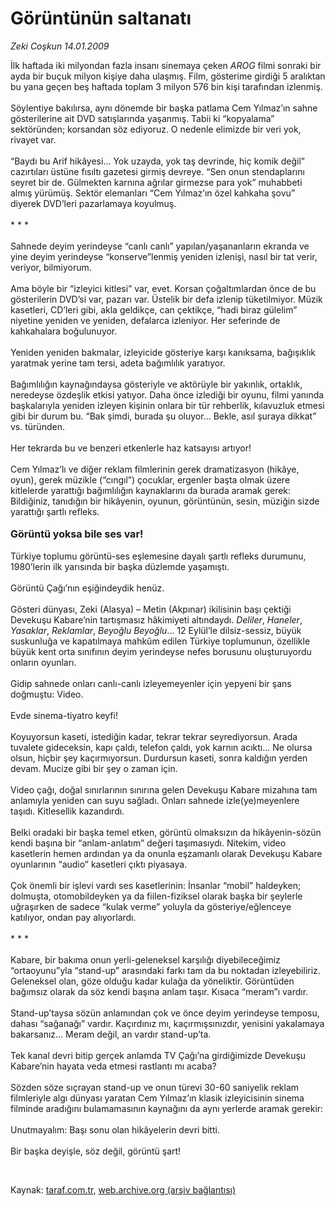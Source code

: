 # Görüntünün saltanatı

*Zeki Coşkun 14.01.2009*

<div class="taraf_structure_2col_1zq">
<div class="margen_n">



 <p>İlk haftada iki milyondan fazla insanı sinemaya çeken <i>AROG</i> filmi sonraki bir ayda bir buçuk milyon kişiye daha ulaşmış. Film, gösterime girdiği 5 aralıktan bu yana geçen beş haftada toplam 3 milyon 576 bin kişi tarafından izlenmiş. <br/><br/>Söylentiye bakılırsa, aynı dönemde bir başka patlama Cem Yılmaz’ın sahne gösterilerine ait DVD satışlarında yaşanmış. Tabii ki “kopyalama” sektöründen; korsandan söz ediyoruz. O nedenle elimizde bir veri yok, rivayet var. <br/><br/>“Baydı bu Arif hikâyesi... Yok uzayda, yok taş devrinde, hiç komik değil” cazırtıları üstüne fısıltı gazetesi girmiş devreye. “Sen onun stendaplarını seyret bir de. Gülmekten karnına ağrılar girmezse para yok” muhabbeti almış yürümüş. Sektör elemanları “Cem Yılmaz’ın özel kahkaha şovu” diyerek DVD’leri pazarlamaya koyulmuş. <br/><br/>* * * <br/><br/>Sahnede deyim yerindeyse “canlı canlı” yapılan/yaşananların ekranda ve yine deyim yerindeyse “konserve”lenmiş yeniden izlenişi, nasıl bir tat verir, veriyor, bilmiyorum. <br/><br/>Ama böyle bir “izleyici kitlesi” var, evet. Korsan çoğaltımlardan önce de bu gösterilerin DVD’si var, pazarı var. Üstelik bir defa izlenip tüketilmiyor. Müzik kasetleri, CD’leri gibi, akla geldikçe, can çektikçe, “hadi biraz gülelim” niyetine yeniden ve yeniden, defalarca izleniyor. Her seferinde de kahkahalara boğulunuyor. <br/><br/>Yeniden yeniden bakmalar, izleyicide gösteriye karşı kanıksama, bağışıklık yaratmak yerine tam tersi, adeta bağımlılık yaratıyor. <br/><br/>Bağımlılığın kaynağındaysa gösteriyle ve aktörüyle bir yakınlık, ortaklık, neredeyse özdeşlik etkisi yatıyor. Daha önce izlediği bir oyunu, filmi yanında başkalarıyla yeniden izleyen kişinin onlara bir tür rehberlik, kılavuzluk etmesi gibi bir durum bu. “Bak şimdi, burada şu oluyor... Bekle, asıl şuraya dikkat” vs. türünden. <br/><br/>Her tekrarda bu ve benzeri etkenlerle haz katsayısı artıyor! <br/><br/>Cem Yılmaz’lı ve diğer reklam filmlerinin gerek dramatizasyon (hikâye, oyun), gerek müzikle (“cıngıl”) çocuklar, ergenler başta olmak üzere kitlelerde yarattığı bağımlılığın kaynaklarını da burada aramak gerek: Bildiğiniz, tanıdığın bir hikâyenin, oyunun, görüntünün, sesin, müziğin sizde yarattığı şartlı refleks.<b> <br/><br/><font size="3">Görüntü yoksa bile ses var!</font></b> <br/><br/>Türkiye toplumu görüntü-ses eşlemesine dayalı şartlı refleks durumunu, 1980’lerin ilk yarısında bir başka düzlemde yaşamıştı. <br/><br/>Görüntü Çağı’nın eşiğindeydik henüz. <br/><br/>Gösteri dünyası, Zeki (Alasya) – Metin (Akpınar) ikilisinin başı çektiği Devekuşu Kabare’nin tartışmasız hâkimiyeti altındaydı. <i>Deliler</i>, <i>Haneler</i>, <i>Yasaklar</i>, <i>Reklamlar</i>, <i>Beyoğlu Beyoğlu</i>... 12 Eylül’le dilsiz-sessiz, büyük suskunluğa ve kapatılmaya mahkûm edilen Türkiye toplumunun, özellikle büyük kent orta sınıfının deyim yerindeyse nefes borusunu oluşturuyordu onların oyunları. <br/><br/>Gidip sahnede onları canlı-canlı izleyemeyenler için yepyeni bir şans doğmuştu: Video. <br/><br/>Evde sinema-tiyatro keyfi! <br/><br/>Koyuyorsun kaseti, istediğin kadar, tekrar tekrar seyrediyorsun. Arada tuvalete gideceksin, kapı çaldı, telefon çaldı, yok karnın acıktı... Ne olursa olsun, hiçbir şey kaçırmıyorsun. Durdursun kaseti, sonra kaldığın yerden devam. Mucize gibi bir şey o zaman için. <br/><br/>Video çağı, doğal sınırlarının sınırına gelen Devekuşu Kabare mizahına tam anlamıyla yeniden can suyu sağladı. Onları sahnede izle(ye)meyenlere taşıdı. Kitlesellik kazandırdı. <br/><br/>Belki oradaki bir başka temel etken, görüntü olmaksızın da hikâyenin-sözün kendi başına bir “anlam-anlatım” değeri taşımasıydı. Nitekim, video kasetlerin hemen ardından ya da onunla eşzamanlı olarak Devekuşu Kabare oyunlarının “audio” kasetleri çıktı piyasaya. <br/><br/>Çok önemli bir işlevi vardı ses kasetlerinin: İnsanlar “mobil” haldeyken; dolmuşta, otomobildeyken ya da fiilen-fiziksel olarak başka bir şeylerle uğraşırken de sadece “kulak verme” yoluyla da gösteriye/eğlenceye katılıyor, ondan pay alıyorlardı. <br/><br/>* * * <br/><br/>Kabare, bir bakıma onun yerli-geleneksel karşılığı diyebileceğimiz “ortaoyunu”yla “stand-up” arasındaki farkı tam da bu noktadan izleyebiliriz. Geleneksel olan, göze olduğu kadar kulağa da yöneliktir. Görüntüden bağımsız olarak da söz kendi başına anlam taşır. Kısaca “meram”ı vardır. <br/><br/>Stand-up’taysa sözün anlamından çok ve önce deyim yerindeyse temposu, dahası “sağanağı” vardır. Kaçırdınız mı, kaçırmışsınızdır, yenisini yakalamaya bakarsanız... Meram değil, an vardır stand-up’ta. <br/><br/>Tek kanal devri bitip gerçek anlamda TV Çağı’na girdiğimizde Devekuşu Kabare’nin hayata veda etmesi rastlantı mı acaba? <br/><br/>Sözden söze sıçrayan stand-up ve onun türevi 30-60 saniyelik reklam filmleriyle algı dünyası yaratan Cem Yılmaz’ın klasik izleyicisinin sinema filminde aradığını bulamamasının kaynağını da aynı yerlerde aramak gerekir: <br/><br/>Unutmayalım: Başı sonu olan hikâyelerin devri bitti. <br/><br/>Bir başka deyişle, söz değil, görüntü şart!</p>

<br/>


<div id="taraf_not">
</div>

</div>


</div>

Kaynak: [taraf.com.tr](http://www.taraf.com.tr:80/makale/3552.htm), [web.archive.org (arşiv bağlantısı)](http://web.archive.org/web/20090304152714/http://www.taraf.com.tr:80/makale/3552.htm)
